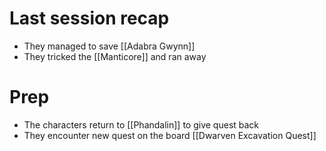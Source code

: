# Last session recap
- They managed to save [[Adabra Gwynn]]
- They tricked the [[Manticore]] and ran away

# Prep
- The characters return to [[Phandalin]] to give quest back
- They encounter new quest on the board [[Dwarven Excavation Quest]]